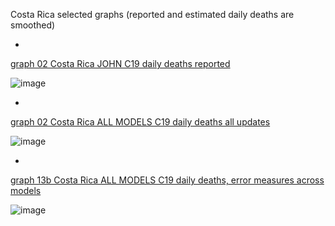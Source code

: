Costa Rica selected graphs (reported and estimated daily deaths are smoothed) 

*

[graph 02 Costa Rica JOHN C19 daily deaths reported](https://github.com/pourmalek/CovidLongitudinal/blob/main/output/countries/Costa%20Rica/graph%2002%20Costa%20Rica%20JOHN%20C19%20daily%20deaths%20reported.pdf)

![image](https://github.com/pourmalek/CovidLongitudinal/assets/30849720/b012d6a2-3532-476e-9d8c-1adc439d5090)

*

[graph 02 Costa Rica ALL MODELS C19 daily deaths all updates](https://github.com/pourmalek/CovidLongitudinal/blob/main/output/countries/Costa%20Rica/graph%2002%20Costa%20Rica%20ALL%20MODELS%20C19%20daily%20deaths%20all%20updates.pdf)

![image](https://github.com/pourmalek/CovidLongitudinal/assets/30849720/2925edf3-8ecf-4888-b108-658dd1611c96)

*

[graph 13b Costa Rica ALL MODELS C19 daily deaths, error measures across models](https://github.com/pourmalek/CovidLongitudinal/blob/main/output/countries/Costa%20Rica/graph%2013b%20Costa%20Rica%20ALL%20MODELS%20C19%20daily%20deaths%2C%20error%20measures%20across%20models.pdf)

![image](https://github.com/pourmalek/CovidLongitudinal/assets/30849720/bc474b84-63f3-4cfa-8a5e-99f7172a8699)


